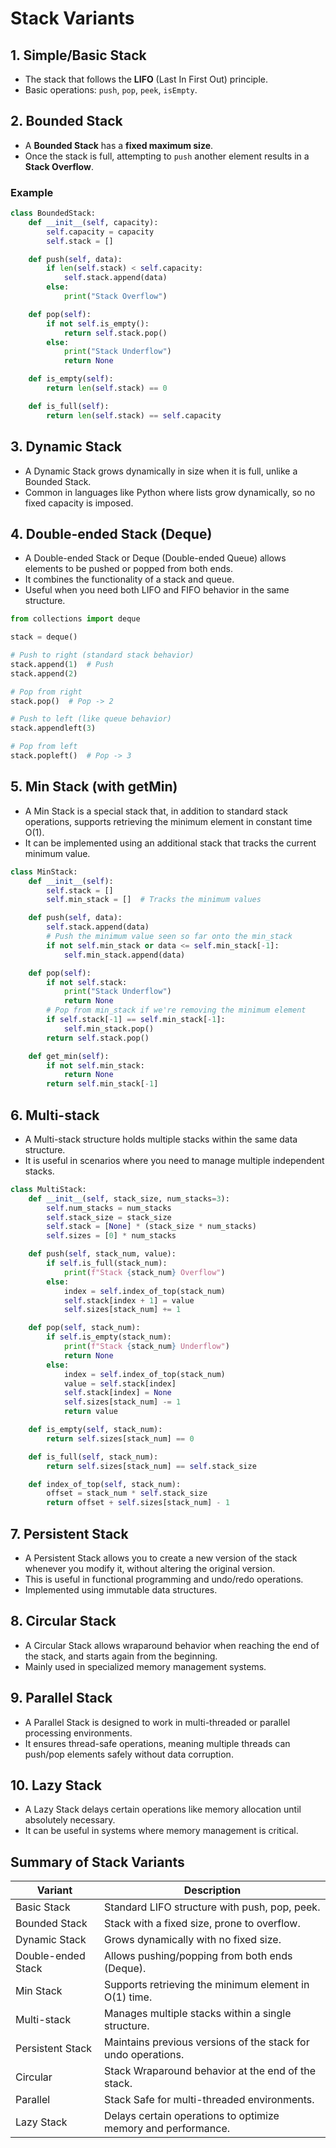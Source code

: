 # Stack Variants

## 1. Simple/Basic Stack

- The stack that follows the **LIFO** (Last In First Out) principle.
- Basic operations: `push`, `pop`, `peek`, `isEmpty`.

## 2. Bounded Stack

- A **Bounded Stack** has a **fixed maximum size**.
- Once the stack is full, attempting to `push` another element results in a **Stack Overflow**.

### Example

```python
class BoundedStack:
    def __init__(self, capacity):
        self.capacity = capacity
        self.stack = []

    def push(self, data):
        if len(self.stack) < self.capacity:
            self.stack.append(data)
        else:
            print("Stack Overflow")

    def pop(self):
        if not self.is_empty():
            return self.stack.pop()
        else:
            print("Stack Underflow")
            return None

    def is_empty(self):
        return len(self.stack) == 0

    def is_full(self):
        return len(self.stack) == self.capacity
```

## 3. Dynamic Stack

- A Dynamic Stack grows dynamically in size when it is full, unlike a Bounded Stack.
- Common in languages like Python where lists grow dynamically, so no fixed capacity is imposed.

## 4. Double-ended Stack (Deque)

- A Double-ended Stack or Deque (Double-ended Queue) allows elements to be pushed or popped from both ends.
- It combines the functionality of a stack and queue.
- Useful when you need both LIFO and FIFO behavior in the same structure.

```python
from collections import deque

stack = deque()

# Push to right (standard stack behavior)
stack.append(1)  # Push
stack.append(2)

# Pop from right
stack.pop()  # Pop -> 2

# Push to left (like queue behavior)
stack.appendleft(3)

# Pop from left
stack.popleft()  # Pop -> 3
```

## 5. Min Stack (with getMin)

- A Min Stack is a special stack that, in addition to standard stack operations, supports retrieving the minimum element in constant time O(1).
- It can be implemented using an additional stack that tracks the current minimum value.

```python
class MinStack:
    def __init__(self):
        self.stack = []
        self.min_stack = []  # Tracks the minimum values

    def push(self, data):
        self.stack.append(data)
        # Push the minimum value seen so far onto the min_stack
        if not self.min_stack or data <= self.min_stack[-1]:
            self.min_stack.append(data)

    def pop(self):
        if not self.stack:
            print("Stack Underflow")
            return None
        # Pop from min_stack if we're removing the minimum element
        if self.stack[-1] == self.min_stack[-1]:
            self.min_stack.pop()
        return self.stack.pop()

    def get_min(self):
        if not self.min_stack:
            return None
        return self.min_stack[-1]
```

## 6. Multi-stack

- A Multi-stack structure holds multiple stacks within the same data structure.
- It is useful in scenarios where you need to manage multiple independent stacks.

```python
class MultiStack:
    def __init__(self, stack_size, num_stacks=3):
        self.num_stacks = num_stacks
        self.stack_size = stack_size
        self.stack = [None] * (stack_size * num_stacks)
        self.sizes = [0] * num_stacks

    def push(self, stack_num, value):
        if self.is_full(stack_num):
            print(f"Stack {stack_num} Overflow")
        else:
            index = self.index_of_top(stack_num)
            self.stack[index + 1] = value
            self.sizes[stack_num] += 1

    def pop(self, stack_num):
        if self.is_empty(stack_num):
            print(f"Stack {stack_num} Underflow")
            return None
        else:
            index = self.index_of_top(stack_num)
            value = self.stack[index]
            self.stack[index] = None
            self.sizes[stack_num] -= 1
            return value

    def is_empty(self, stack_num):
        return self.sizes[stack_num] == 0

    def is_full(self, stack_num):
        return self.sizes[stack_num] == self.stack_size

    def index_of_top(self, stack_num):
        offset = stack_num * self.stack_size
        return offset + self.sizes[stack_num] - 1
```

## 7. Persistent Stack

- A Persistent Stack allows you to create a new version of the stack whenever you modify it, without altering the original version.
- This is useful in functional programming and undo/redo operations.
- Implemented using immutable data structures.

## 8. Circular Stack

- A Circular Stack allows wraparound behavior when reaching the end of the stack, and starts again from the beginning.
- Mainly used in specialized memory management systems.

## 9. Parallel Stack

- A Parallel Stack is designed to work in multi-threaded or parallel processing environments.
- It ensures thread-safe operations, meaning multiple threads can push/pop elements safely without data corruption.

## 10. Lazy Stack

- A Lazy Stack delays certain operations like memory allocation until absolutely necessary.
- It can be useful in systems where memory management is critical.

## Summary of Stack Variants

| Variant            | Description                                                   |
| ------------------ | ------------------------------------------------------------- |
| Basic Stack        | Standard LIFO structure with push, pop, peek.                 |
| Bounded Stack      | Stack with a fixed size, prone to overflow.                   |
| Dynamic Stack      | Grows dynamically with no fixed size.                         |
| Double-ended Stack | Allows pushing/popping from both ends (Deque).                |
| Min Stack          | Supports retrieving the minimum element in O(1) time.         |
| Multi-stack        | Manages multiple stacks within a single structure.            |
| Persistent Stack   | Maintains previous versions of the stack for undo operations. |
| Circular           | Stack Wraparound behavior at the end of the stack.            |
| Parallel           | Stack Safe for multi-threaded environments.                   |
| Lazy Stack         | Delays certain operations to optimize memory and performance. |
